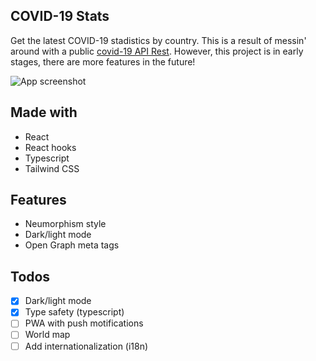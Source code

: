 ## COVID-19 Stats

Get the latest COVID-19 stadistics by country. This is a result of messin' around with a public [covid-19 API Rest](https://github.com/mathdroid/covid-19-api). However, this project is in early stages, there are more features in the future!

![App screenshot](https://i.imgur.com/yLQDn9v.png)

## Made with

- React
- React hooks
- Typescript
- Tailwind CSS

## Features

- Neumorphism style
- Dark/light mode
- Open Graph meta tags

## Todos

- [x] Dark/light mode
- [x] Type safety (typescript)
- [ ] PWA with push motifications
- [ ] World map
- [ ] Add internationalization (i18n)
